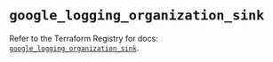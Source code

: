 # `google_logging_organization_sink`

Refer to the Terraform Registry for docs: [`google_logging_organization_sink`](https://registry.terraform.io/providers/hashicorp/google/6.49.3/docs/resources/logging_organization_sink).
